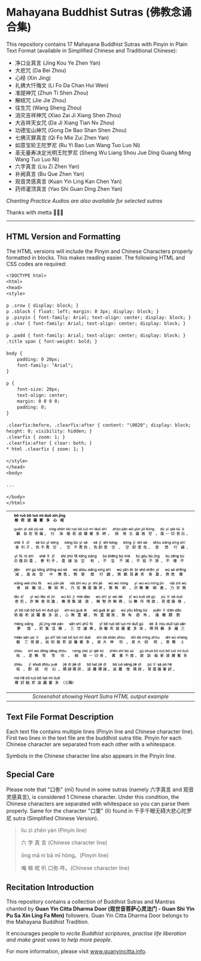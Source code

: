 # Mahayana Buddhist Sutras (佛教念诵合集)
This repository contains 17 Mahayana Buddhist Sutras with Pinyin in Plain Text Format (available in Simplified Chinese and Traditional Chinese):

* 净口业真言 (Jing Kou Ye Zhen Yan)
* 大悲咒 (Da Bei Zhou)
* 心经 (Xin Jing)
* 礼佛大忏悔文 (Li Fo Da Chan Hui Wen)
* 准提神咒 (Zhun Ti Shen Zhou)
* 解结咒 (Jie Jie Zhou)
* 往生咒 (Wang Sheng Zhou)
* 消灾吉祥神咒 (Xiao Zai Ji Xiang Shen Zhou)
* 大吉祥天女咒 (Da Ji Xiang Tian Nv Zhou)
* 功德宝山神咒 (Gong De Bao Shan Shen Zhou)
* 七佛灭罪真言 (Qi Fo Mie Zui Zhen Yan)
* 如意宝轮王陀罗尼 (Ru Yi Bao Lun Wang Tuo Luo Ni)
* 圣无量寿决定光明王陀罗尼 (Sheng Wu Liang Shou Jue Ding Guang Ming Wang Tuo Luo Ni)
* 六字真言 (Liu Zi Zhen Yan)
* 补阙真言 (Bu Que Zhen Yan)
* 观音灵感真言 (Kuan Yin Ling Kan Chen Yan)
* 药师灌顶真言 (Yao Shi Guan Ding Zhen Yan)

*Chanting Practice Audios are also available for selected sutras*

Thanks with metta
🙏🙏🙏

<hr>

## HTML Version and Formatting
The HTML versions will include the Pinyin and Chinese Characters properly formatted in blocks. This makes reading easier. The following HTML and CSS codes are required:

```
<!DOCTYPE html>
<html>
<head>
<style>

p .srow { display: block; }
p .sblock { float: left; margin: 0 3px; display: block; }
p .pinyin { font-family: Arial; text-align: center; display: block; }
p .char { font-family: Arial; text-align: center; display: block; }

p .padd { font-family: Arial; text-align: center; display: block; }
.title span { font-weight: bold; }

body {
	padding: 0 20px;
	font-family: "Arial";
}

p {
	font-size: 20px;
	text-align: center;
	margin: 0 0 0 0;
	padding: 0;
}

.clearfix:before, .clearfix:after { content: "\0020"; display: block; height: 0; visibility: hidden; }
.clearfix { zoom: 1; }
.clearfix:after { clear: both; }
* html .clearfix { zoom: 1; }

</style>
</head>
<body>

...

</body>
</html>
```

| ![Screenshot showing Heart Sutra HTML output example](example_html_version_heart_sutra.png) | 
|:--:| 
| *Screenshot showing Heart Sutra HTML output example* |

##  Text File Format Description
Each text file contains multiple lines (Pinyin line and Chinese character line). First two lines in the text file are the buddhist sutra title. Pinyin for each Chinese character are separated from each other with a whitespace.

Symbols in the Chinese character line also appears in the Pinyin line.

##  Special Care
Please note that "口弥" (mī) found in some sutras (namely 六字真言 and 观音灵感真言), is considered 1 Chinese character. Under this condition, the Chinese characters are separated with whitespace so you can parse them properly. Same for the character "口栗" (lì) found in 千手千眼无碍大悲心陀罗尼 sutra (Simplified Chinese Version).

> lìu zì zhēn yán (Pinyin line)
>
> 六 字 真 言 (Chinese character line)
>
> 
> ōng mā ní bā mī hòng。(Pinyin line)
>
> 唵 嘛 呢 叭 口弥 吽。(Chinese character line)

##  Recitation Introduction
This repository contains a collection of Buddhist Sutras and Mantras chanted by **Guan Yin Citta Dharma Door (观世音菩萨心灵法门 - Guan Shi Yin Pu Sa Xin Ling Fa Men)** followers. Guan Yin Citta Dharma Door belongs to the Mahayana Buddhist Tradition.

It encourages people to *recite Buddhist scriptures, practise life liberation and make great vows to help more people*.

For more information, please visit <a href="http://www.guanyincitta.info">www.guanyincitta.info</a>.

